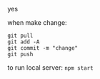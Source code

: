 yes

when make change:
```
git pull
git add -A
git commit -m "change"
git push
```

to run local server:
```npm start```
